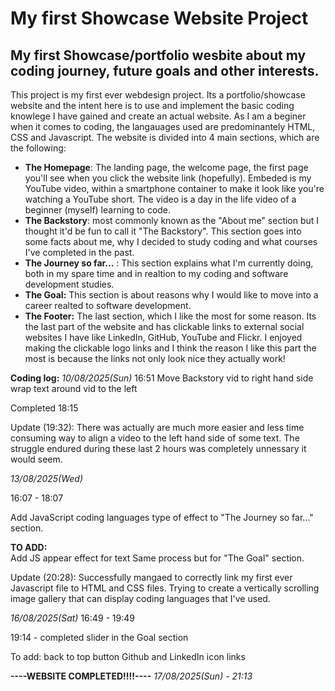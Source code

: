 # My first Showcase Website Project
## My first Showcase/portfolio wesbite about my coding journey, future goals and other interests.

This project is my first ever webdesign project. Its a portfolio/showcase website and the intent here is to use and implement the basic coding knowlege I have gained and create an actual website. As I am a beginer when it comes to coding, the langauages used are predominantely HTML, CSS and Javascript. The website is divided into 4 main sections, which are the following:

* **The Homepage**: The landing page, the welcome page, the first page you'll see when you click the website link (hopefully). Embeded is my YouTube video, within a smartphone container to make it look like you're watching a YouTube short. The video is a day in the life video of a beginner (myself) learning to code.
* **The Backstory**: most commonly known as the "About me" section but I thought it'd be fun to call it "The Backstory". This section goes into some facts about me, why I decided to study coding and what courses I've completed in the past.
* **The Journey so far...** : This section explains what I'm currently doing, both in my spare time and in realtion to my coding and software development studies.
* **The Goal:** This section is about reasons why I would like to move into a career realted to software development.
* **The Footer:** The last section, which I like the most for some reason. Its the last part of the website and has clickable links to external social websites I have like LinkedIn, GitHub, YouTube and Flickr. I enjoyed making the clickable logo links and I think the reason I like this part the most is because the links not only look nice they actually work!



**Coding log:**
*10/08/2025(Sun)* 16:51
    Move Backstory vid to right hand side
    wrap text around vid to the left

Completed 18:15

Update (19:32):
    There was actually are much more easier and less time consuming way to align a video to the left hand side of some text. The struggle endured during these last 2 hours was completely unnessary it would seem.

*13/08/2025(Wed)*

16:07 - 18:07

Add JavaScript coding languages type of effect to "The Journey so far..." section.
    
**TO ADD:**    
    Add JS appear effect for text
    Same process but for "The Goal" section.

Update (20:28):
    Successfully mangaed to correctly link my first ever Javascript file to HTML and CSS files. 
    Trying to create a vertically scrolling image gallery that can display coding languages that I've used.

*16/08/2025(Sat)*
16:49 - 19:49

19:14 - completed slider in the Goal section

To add:
back to top button
Github and LinkedIn icon links


**----WEBSITE COMPLETED!!!!----**
*17/08/2025(Sun) - 21:13*
